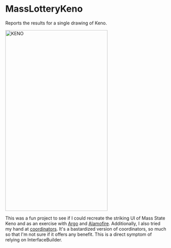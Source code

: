 # MassLotteryKeno
Reports the results for a single drawing of Keno.

<img src="https://raw.githubusercontent.com/jkereako/MassStateKeno/master/Images/screen.png" alt="KENO" width="320" height="568" />

This was a fun project to see if I could recreate the striking UI of Mass State
Keno and as an exercise with [Argo] and [Alamofire]. Additionally, I also tried
my hand at [coordinators][coord]. It's a bastardized version of coordinators, so
much so that I'm not sure if it offers any benefit. This is a direct symptom of
relying on InterfaceBuilder.

[Argo]: https://github.com/thoughtbot/Argo
[Alamofire]: https://github.com/Alamofire/Alamofire
[coord]: http://khanlou.com/2015/10/coordinators-redux/


